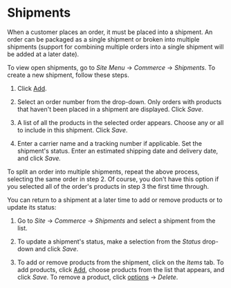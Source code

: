 # Shipments [](id=shipments)

When a customer places an order, it must be placed into a shipment. An order can
be packaged as a single shipment or broken into multiple shipments (support for
combining multiple orders into a single shipment will be added at a later date).

To view open shipments, go to *Site Menu* &rarr; *Commerce* &rarr; *Shipments*.
To create a new shipment, follow these steps.

1.  Click [Add](../../images/icon-add.png).

2.  Select an order number from the drop-down. Only orders with products that
    haven't been placed in a shipment are displayed. Click *Save*.

3.  A list of all the products in the selected order appears. Choose any or all
    to include in this shipment. Click *Save*.

4.  Enter a carrier name and a tracking number if applicable. Set the shipment's
    status. Enter an estimated shipping date and delivery date, and click
    *Save.*

To split an order into multiple shipments, repeat the above process, selecting
the same order in step 2. Of course, you don't have this option if you selected
all of the order's products in step 3 the first time through.

You can return to a shipment at a later time to add or remove products or to
update its status:

1.  Go to *Site* &rarr; *Commerce* &rarr; *Shipments* and select a shipment from
    the list.

2.  To update a shipment's status, make a selection from the *Status* drop-down and
    click *Save*.

3.  To add or remove products from the shipment, click on the *Items* tab. To
    add products, click [Add](../../images/icon-add.png), choose products from
    the list that appears, and click *Save*. To remove a product, click
    [options](../../images/icon-add.png) &rarr; *Delete*.
